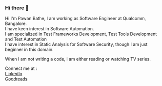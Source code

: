 ### Hi there 👋

Hi I'm Pawan Bathe, I am working as Software Engineer at Qualcomm, Bangalore. <br>
I have keen interest in Software Automation. <br>
I am specialized in Test Frameworks Development, Test Tools Development and Test Automation <br>
I have interest in Static Analysis for Software Security, though I am just beginner in this domain. <br>

When I am not writing a code, I am either reading or watching TV series.<br>

Connect me at : <br>
[LinkedIn](https://www.linkedin.com/in/pawanbathe/) <br> 
[Goodreads](https://www.goodreads.com/bathepawan)
